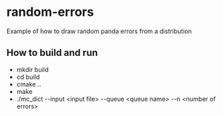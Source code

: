 # random-errors
Example of how to draw random panda errors from a distribution

## How to build and run
* mkdir build
* cd build
* cmake ..
* make
* ./mc_dict --input \<input file\> --queue \<queue name\> --n \<number of errors\>
